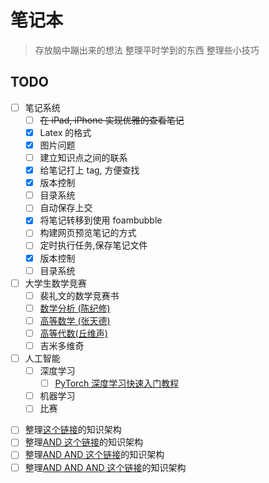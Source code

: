 # 笔记本

> 存放脑中蹦出来的想法
> 整理平时学到的东西
> 整理些小技巧

## TODO

- [ ] 笔记系统
  - [ ] ~~在 iPad, iPhone 实现优雅的查看笔记~~
  - [x] Latex 的格式
  * [x] 图片问题
  - [ ] 建立知识点之间的联系
  - [x] 给笔记打上 tag, 方便查找
  - [x] 版本控制
  - [ ] 目录系统
  - [ ] 自动保存上交
  - [x] 将笔记转移到使用 foambubble
  - [ ] 构建网页预览笔记的方式
  - [ ] 定时执行任务,保存笔记文件
  - [x] 版本控制
  - [ ] 目录系统
- [ ] 大学生数学竞赛
  - [ ] 裴礼文的数学竞赛书
  - [ ] [数学分析 (陈纪修)](https://www.bilibili.com/video/BV12s411h7v4)
  - [ ] [高等数学 (张天德)](https://www.bilibili.com/video/BV1cE411Y74f?p=21)
  - [ ] [高等代数(丘维声)](https://www.bilibili.com/video/BV1wt41147Q1)
  - [ ] 吉米多维奇
- [ ] 人工智能
  - [ ] 深度学习
    - [ ] [PyTorch 深度学习快速入门教程](https://www.bilibili.com/video/BV1hE411t7RN?)
  - [ ] 机器学习
  - [ ] 比赛

* [ ] 整理[这个链接](https://www.zhihu.com/question/68571487)的知识架构
* [ ] 整理[AND 这个链接](https://blog.51cto.com/u_15294985/3011644)的知识架构
* [ ] 整理[AND AND 这个链接](http://www.360doc.com/content/19/1005/22/410279_865041025.shtml)的知识架构
* [ ] 整理[AND AND AND 这个链接](https://www.zhihu.com/question/37613872)的知识架构
